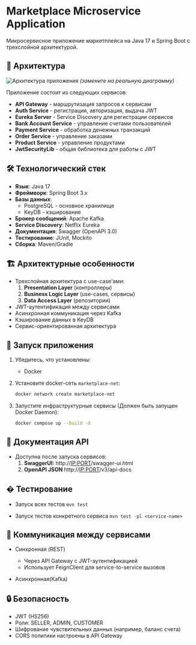 # Marketplace Microservice Application

Микросервисное приложение маркетплейса на Java 17 и Spring Boot с трехслойной архитектурой.

## 📌 Архитектура

![Архитектура приложения](docs/architecture.png) *(замените на реальную диаграмму)*

Приложение состоит из следующих сервисов:

- **API Gateway** - маршрутизация запросов к сервисам
- **Auth Service** - регистрация, авторизация, выдача JWT
- **Eureka Server** - Service Discovery для регистрации сервисов
- **Bank Account Service** - управление счетами пользователей
- **Payment Service** - обработка денежных транзакций
- **Order Service** - управление заказами
- **Product Service** - управление продуктами
- **JwtSecurityLib** - общая библиотека для работы с JWT

## 🛠 Технологический стек

- **Язык**: Java 17
- **Фреймворк**: Spring Boot 3.x
- **Базы данных**:
    - PostgreSQL - основное хранилище
    - KeyDB - кэширование
- **Брокер сообщений**: Apache Kafka
- **Service Discovery**: Netflix Eureka
- **Документация**: Swagger (OpenAPI 3.0)
- **Тестирование**: JUnit, Mockito
- **Сборка**: Maven/Gradle

## 🏗 Архитектурные особенности

- Трехслойная архитектура с use-case'ами:
    1. **Presentation Layer** (контроллеры)
    2. **Business Logic Layer** (use-cases, сервисы)
    3. **Data Access Layer** (репозитории)
- JWT-аутентификация между сервисами
- Асинхронная коммуникация через Kafka
- Кэширование данных в KeyDB
- Сервис-ориентированная архитектура

## 🚀 Запуск приложения

1. Убедитесь, что установлены:
    - Docker

2. Установите docker-сеть `marketplace-net`: 
   ```bash
   docker network create marketplace-net
   ```
3. Запустите инфраструктурные сервисы (Должен быть запущен Docker Daemon):
   ```bash
   docker compose up --build -d
   ```

## 📄 Документация API

- Доступна после запуска сервисов:
    1. **SwaggerUI:** http://<IP:PORT>/swagger-ui.html
    2. **OpenAPI JSON** http://<IP:PORT>/v3/api-docs

## � Тестирование
- Запуск всех тестов
```mvn test```

- Запуск тестов конкретного сервиса
```mvn test -pl <service-name>```

## 🤝 Коммуникация между сервисами
- Синхронная (REST)
  - Через API Gateway с JWT-аутентификацией 
  - Использует FeignClient для service-to-service вызовов

- Асинхронная(Kafka)


## 🔒 Безопасность
- JWT (HS256)
- Роли: SELLER, ADMIN, CUSTOMER
- Шифрование чувствительных данных (например, баланс счета)
- CORS политики настроены в API Gateway
     